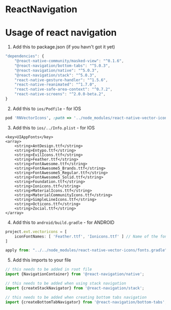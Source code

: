 # ReactNavigation

# Usage of react navigation

1. Add this to package.json (if you havn't got it yet)

```javascript
"dependencies": {
    "@react-native-community/masked-view": "^0.1.6",
    "@react-navigation/bottom-tabs": "^5.0.3",
    "@react-navigation/native": "^5.0.3",
    "@react-navigation/stack": "^5.0.3",
    "react-native-gesture-handler": "^1.5.6",
    "react-native-reanimated": "^1.7.0",
    "react-native-safe-area-context": "^0.7.2",
    "react-native-screens": "^2.0.0-beta.2",
}
```

2. Add this to `ios/Podfile` - for IOS

```ruby
pod 'RNVectorIcons', :path => '../node_modules/react-native-vector-icons'
```

3. Add this to `ios/../Info.plist` - for IOS

```Plist
<key>UIAppFonts</key>
<array>
    <string>AntDesign.ttf</string>
    <string>Entypo.ttf</string>
    <string>EvilIcons.ttf</string>
    <string>Feather.ttf</string>
    <string>FontAwesome.ttf</string>
    <string>FontAwesome5_Brands.ttf</string>
    <string>FontAwesome5_Regular.ttf</string>
    <string>FontAwesome5_Solid.ttf</string>
    <string>Foundation.ttf</string>
    <string>Ionicons.ttf</string>
    <string>MaterialIcons.ttf</string>
    <string>MaterialCommunityIcons.ttf</string>
    <string>SimpleLineIcons.ttf</string>
    <string>Octicons.ttf</string>
    <string>Zocial.ttf</string>
</array>
```

4. Add this to `android/build.gradle` - for ANDROID

```javascript
project.ext.vectoricons = [
    iconFontNames: [ 'Feather.ttf', 'Ionicons.ttf' ] // Name of the font files you want to copy
]

apply from: "../../node_modules/react-native-vector-icons/fonts.gradle"
```

5. Add this imports to your file

```javascript
// this needs to be added in root file
import {NavigationContainer} from '@react-navigation/native';

// this needs to be added when using stack navigation
import {createStackNavigator} from '@react-navigation/stack';

// this needs to be added when creating bottom tabs navigation
import {createBottomTabNavigator} from '@react-navigation/bottom-tabs';
```
